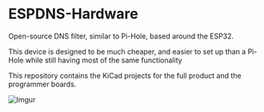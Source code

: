# ESPDNS-Hardware

Open-source DNS filter, similar to Pi-Hole, based around the ESP32. 

This device is designed to be much cheaper, and easier to set up than a Pi-Hole while still having most of the same functionality

This repository contains the KiCad projects for the full product and the programmer boards.  

![Imgur](https://imgur.com/TMoqVmz.jpg)
